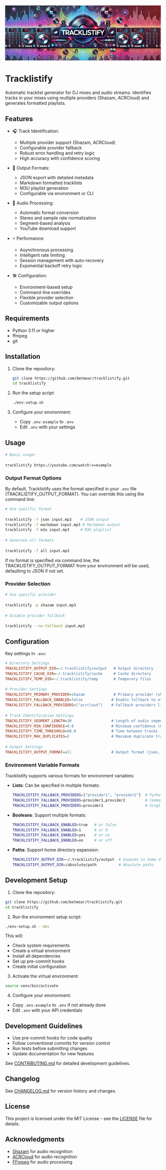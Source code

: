 ![Tracklistify banner](docs/assets/banner.png)

# Tracklistify

Automatic tracklist generator for DJ mixes and audio streams. Identifies tracks in your mixes using multiple providers (Shazam, ACRCloud) and generates formatted playlists.

## Features

- 🎧 Track Identification:
  - Multiple provider support (Shazam, ACRCloud)
  - Configurable provider fallback
  - Robust error handling and retry logic
  - High accuracy with confidence scoring

- 📝 Output Formats:
  - JSON export with detailed metadata
  - Markdown formatted tracklists
  - M3U playlist generation
  - Configurable via environment or CLI

- 🔄 Audio Processing:
  - Automatic format conversion
  - Stereo and sample rate normalization
  - Segment-based analysis
  - YouTube download support

- ⚡ Performance:
  - Asynchronous processing
  - Intelligent rate limiting
  - Session management with auto-recovery
  - Exponential backoff retry logic

- 🛠️ Configuration:
  - Environment-based setup
  - Command-line overrides
  - Flexible provider selection
  - Customizable output options

## Requirements

- Python 3.11 or higher
- ffmpeg
- git

## Installation

1. Clone the repository:
   ```bash
   git clone https://github.com/betmoar/tracklistify.git
   cd tracklistify
   ```

2. Run the setup script:
   ```bash
   ./env-setup.sh
   ```

3. Configure your environment:
   - Copy `.env.example` to `.env`
   - Edit `.env` with your settings

## Usage

   ```bash
# Basic usage:

tracklistify https://youtube.com/watch?v=example
```

### Output Format Options

By default, Tracklistify uses the format specified in your `.env` file (TRACKLISTIFY_OUTPUT_FORMAT). You can override this using the command line:

   ```bash
# Use specific format

tracklistify -f json input.mp3    # JSON output
tracklistify -f markdown input.mp3 # Markdown output
tracklistify -f m3u input.mp3     # M3U playlist

# Generate all formats

tracklistify -f all input.mp3
```

If no format is specified via command line, the TRACKLISTIFY_OUTPUT_FORMAT from your environment will be used, defaulting to JSON if not set.

### Provider Selection

```bash
# Use specific provider

tracklistify -p shazam input.mp3

# Disable provider fallback

tracklistify --no-fallback input.mp3
   ```

## Configuration

Key settings in `.env`:

```ini
# Directory Settings
TRACKLISTIFY_OUTPUT_DIR=~/.tracklistify/output   # Output directory
TRACKLISTIFY_CACHE_DIR=~/.tracklistify/cache     # Cache directory
TRACKLISTIFY_TEMP_DIR=~/.tracklistify/temp       # Temporary files

# Provider Settings
TRACKLISTIFY_PRIMARY_PROVIDER=shazam             # Primary provider (shazam, acrcloud)
TRACKLISTIFY_FALLBACK_ENABLED=false             # Enable fallback to other providers
TRACKLISTIFY_FALLBACK_PROVIDERS=["acrcloud"]    # Fallback providers list

# Track Identification Settings
TRACKLISTIFY_SEGMENT_LENGTH=30                  # Length of audio segments (10-300s)
TRACKLISTIFY_MIN_CONFIDENCE=0.0                 # Minimum confidence (0.0-1.0)
TRACKLISTIFY_TIME_THRESHOLD=60.0                # Time between tracks (0.0-300.0s)
TRACKLISTIFY_MAX_DUPLICATES=2                   # Maximum duplicate tracks

# Output Settings
TRACKLISTIFY_OUTPUT_FORMAT=all                  # Output format (json, markdown, m3u, all)
```

### Environment Variable Formats

Tracklistify supports various formats for environment variables:

- **Lists**: Can be specified in multiple formats:
  ```bash
  TRACKLISTIFY_FALLBACK_PROVIDERS=["provider1", "provider2"]  # Python list syntax
  TRACKLISTIFY_FALLBACK_PROVIDERS=provider1,provider2         # Comma-separated
  TRACKLISTIFY_FALLBACK_PROVIDERS=provider1                   # Single value
  ```

- **Booleans**: Support multiple formats:
  ```bash
  TRACKLISTIFY_FALLBACK_ENABLED=true   # or false
  TRACKLISTIFY_FALLBACK_ENABLED=1      # or 0
  TRACKLISTIFY_FALLBACK_ENABLED=yes    # or no
  TRACKLISTIFY_FALLBACK_ENABLED=on     # or off
  ```

- **Paths**: Support home directory expansion:
  ```bash
  TRACKLISTIFY_OUTPUT_DIR=~/.tracklistify/output  # Expands to home directory
  TRACKLISTIFY_OUTPUT_DIR=/absolute/path          # Absolute paths
  ```

## Development Setup

1. Clone the repository:
```bash
git clone https://github.com/betmoar/tracklistify.git
cd tracklistify
```

2. Run the environment setup script:
```bash
./env-setup.sh --dev
```

This will:
- Check system requirements
- Create a virtual environment
- Install all dependencies
- Set up pre-commit hooks
- Create initial configuration

3. Activate the virtual environment:
```bash
source venv/bin/activate
```

4. Configure your environment:
- Copy `.env.example` to `.env` if not already done
- Edit `.env` with your API credentials

## Development Guidelines

- Use pre-commit hooks for code quality
- Follow conventional commits for version control
- Run tests before submitting changes
- Update documentation for new features

See [CONTRIBUTING.md](CONTRIBUTING.md) for detailed development guidelines.

## Changelog

See [CHANGELOG.md](CHANGELOG.md) for version history and changes.

## License

This project is licensed under the MIT License - see the [LICENSE](LICENSE) file for details.

## Acknowledgments

- [Shazam](https://www.shazam.com/) for audio recognition
- [ACRCloud](https://www.acrcloud.com/) for audio recognition
- [FFmpeg](https://ffmpeg.org/) for audio processing
